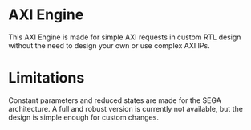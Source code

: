 # AXI Engine
This AXI Engine is made for simple AXI requests in custom RTL design without the need to design your own or use complex AXI IPs.
# Limitations
Constant parameters and reduced states are made for the SEGA architecture. A full and robust version is currently not available, but the design is simple enough for custom changes.
